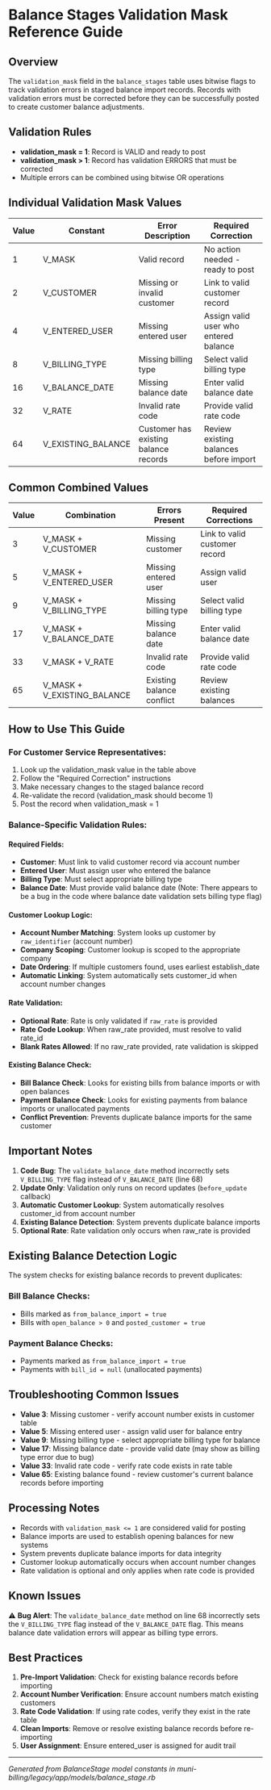 # Balance Stages Validation Mask Reference Guide

## Overview
The `validation_mask` field in the `balance_stages` table uses bitwise flags to track validation errors in staged balance import records. Records with validation errors must be corrected before they can be successfully posted to create customer balance adjustments.

## Validation Rules
- **validation_mask = 1**: Record is VALID and ready to post
- **validation_mask > 1**: Record has validation ERRORS that must be corrected
- Multiple errors can be combined using bitwise OR operations

## Individual Validation Mask Values

| Value | Constant | Error Description | Required Correction |
|-------|----------|-------------------|-------------------|
| 1 | V_MASK | Valid record | No action needed - ready to post |
| 2 | V_CUSTOMER | Missing or invalid customer | Link to valid customer record |
| 4 | V_ENTERED_USER | Missing entered user | Assign valid user who entered balance |
| 8 | V_BILLING_TYPE | Missing billing type | Select valid billing type |
| 16 | V_BALANCE_DATE | Missing balance date | Enter valid balance date |
| 32 | V_RATE | Invalid rate code | Provide valid rate code |
| 64 | V_EXISTING_BALANCE | Customer has existing balance records | Review existing balances before import |

## Common Combined Values

| Value | Combination | Errors Present | Required Corrections |
|-------|-------------|----------------|-------------------|
| 3 | V_MASK + V_CUSTOMER | Missing customer | Link to valid customer record |
| 5 | V_MASK + V_ENTERED_USER | Missing entered user | Assign valid user |
| 9 | V_MASK + V_BILLING_TYPE | Missing billing type | Select valid billing type |
| 17 | V_MASK + V_BALANCE_DATE | Missing balance date | Enter valid balance date |
| 33 | V_MASK + V_RATE | Invalid rate code | Provide valid rate code |
| 65 | V_MASK + V_EXISTING_BALANCE | Existing balance conflict | Review existing balances |

## How to Use This Guide

### For Customer Service Representatives:
1. Look up the validation_mask value in the table above
2. Follow the "Required Correction" instructions
3. Make necessary changes to the staged balance record
4. Re-validate the record (validation_mask should become 1)
5. Post the record when validation_mask = 1

### Balance-Specific Validation Rules:

#### Required Fields:
- **Customer**: Must link to valid customer record via account number
- **Entered User**: Must assign user who entered the balance
- **Billing Type**: Must select appropriate billing type
- **Balance Date**: Must provide valid balance date (Note: There appears to be a bug in the code where balance date validation sets billing type flag)

#### Customer Lookup Logic:
- **Account Number Matching**: System looks up customer by `raw_identifier` (account number)
- **Company Scoping**: Customer lookup is scoped to the appropriate company
- **Date Ordering**: If multiple customers found, uses earliest establish_date
- **Automatic Linking**: System automatically sets customer_id when account number changes

#### Rate Validation:
- **Optional Rate**: Rate is only validated if `raw_rate` is provided
- **Rate Code Lookup**: When raw_rate provided, must resolve to valid rate_id
- **Blank Rates Allowed**: If no raw_rate provided, rate validation is skipped

#### Existing Balance Check:
- **Bill Balance Check**: Looks for existing bills from balance imports or with open balances
- **Payment Balance Check**: Looks for existing payments from balance imports or unallocated payments
- **Conflict Prevention**: Prevents duplicate balance imports for the same customer

## Important Notes

1. **Code Bug**: The `validate_balance_date` method incorrectly sets `V_BILLING_TYPE` flag instead of `V_BALANCE_DATE` (line 68)
2. **Update Only**: Validation only runs on record updates (`before_update` callback)
3. **Automatic Customer Lookup**: System automatically resolves customer_id from account number
4. **Existing Balance Detection**: System prevents duplicate balance imports
5. **Optional Rate**: Rate validation only occurs when raw_rate is provided

## Existing Balance Detection Logic

The system checks for existing balance records to prevent duplicates:

### Bill Balance Checks:
- Bills marked as `from_balance_import = true`
- Bills with `open_balance > 0` and `posted_customer = true`

### Payment Balance Checks:
- Payments marked as `from_balance_import = true`
- Payments with `bill_id = null` (unallocated payments)

## Troubleshooting Common Issues

- **Value 3**: Missing customer - verify account number exists in customer table
- **Value 5**: Missing entered user - assign valid user for balance entry
- **Value 9**: Missing billing type - select appropriate billing type for balance
- **Value 17**: Missing balance date - provide valid date (may show as billing type error due to bug)
- **Value 33**: Invalid rate code - verify rate code exists in rate table
- **Value 65**: Existing balance found - review customer's current balance records before importing

## Processing Notes

- Records with `validation_mask <= 1` are considered valid for posting
- Balance imports are used to establish opening balances for new systems
- System prevents duplicate balance imports for data integrity
- Customer lookup automatically occurs when account number changes
- Rate validation is optional and only applies when rate code is provided

## Known Issues

⚠️ **Bug Alert**: The `validate_balance_date` method on line 68 incorrectly sets the `V_BILLING_TYPE` flag instead of the `V_BALANCE_DATE` flag. This means balance date validation errors will appear as billing type errors.

## Best Practices

1. **Pre-Import Validation**: Check for existing balance records before importing
2. **Account Number Verification**: Ensure account numbers match existing customers
3. **Rate Code Validation**: If using rate codes, verify they exist in the rate table
4. **Clean Imports**: Remove or resolve existing balance records before re-importing
5. **User Assignment**: Ensure entered_user is assigned for audit trail

---
*Generated from BalanceStage model constants in muni-billing/legacy/app/models/balance_stage.rb*